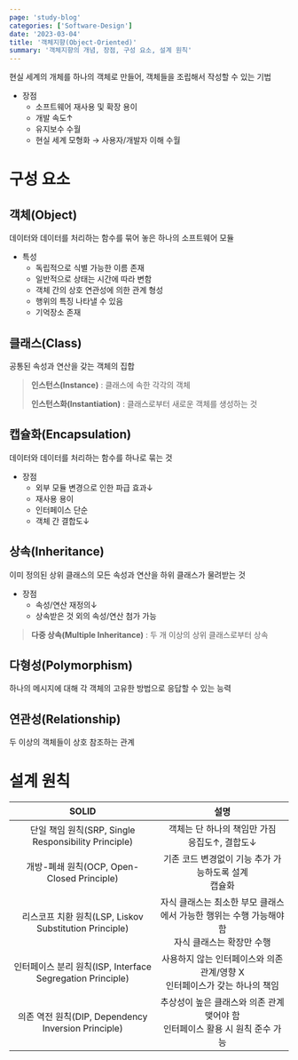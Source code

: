 ```yaml
---
page: 'study-blog'
categories: ['Software-Design']
date: '2023-03-04'
title: '객체지향(Object-Oriented)'
summary: '객체지향의 개념, 장점, 구성 요소, 설계 원칙'
---
```


현실 세계의 개체를 하나의 객체로 만들어, 객체들을 조립해서 작성할 수 있는 기법

- 장점
  - 소프트웨어 재사용 및 확장 용이
  - 개발 속도↑
  - 유지보수 수월
  - 현실 세계 모형화 → 사용자/개발자 이해 수월

# 구성 요소

## 객체(Object)

데이터와 데이터를 처리하는 함수를 묶어 놓은 하나의 소프트웨어 모듈

- 특성
  - 독립적으로 식별 가능한 이름 존재
  - 일반적으로 상태는 시간에 따라 변함
  - 객체 간의 상호 연관성에 의한 관계 형성
  - 행위의 특징 나타낼 수 있음
  - 기억장소 존재

## 클래스(Class)

공통된 속성과 연산을 갖는 객체의 집합

> **인스턴스(Instance)** : 클래스에 속한 각각의 객체
>
> **인스턴스화(Instantiation)** : 클래스로부터 새로운 객체를 생성하는 것

## 캡슐화(Encapsulation)

데이터와 데이터를 처리하는 함수를 하나로 묶는 것

- 장점
  - 외부 모듈 변경으로 인한 파급 효과↓
  - 재사용 용이
  - 인터페이스 단순
  - 객체 간 결합도↓

## 상속(Inheritance)

이미 정의된 상위 클래스의 모든 속성과 연산을 하위 클래스가 물려받는 것

- 장점
  - 속성/연산 재정의↓
  - 상속받은 것 외의 속성/연산 첨가 가능

> **다중 상속(Multiple Inheritance)** : 두 개 이상의 상위 클래스로부터 상속

## 다형성(Polymorphism)

하나의 메시지에 대해 각 객체의 고유한 방법으로 응답할 수 있는 능력

## 연관성(Relationship)

두 이상의 객체들이 상호 참조하는 관계

# 설계 원칙

|                           SOLID                            |                                                설명                                                |
| :--------------------------------------------------------: | :------------------------------------------------------------------------------------------------: |
|    단일 책임 원칙(SRP, Single Responsibility Principle)    |                         객체는 단 하나의 책임만 가짐<br />응집도↑, 결합도↓                         |
|         개방-폐쇄 원칙(OCP, Open-Closed Principle)         |                      기존 코드 변경없이 기능 추가 가능하도록 설계<br />캡슐화                      |
|   리스코프 치환 원칙(LSP, Liskov Substitution Principle)   | 자식 클래스는 최소한 부모 클래스에서 가능한 행위는 수행 가능해야 함<br />자식 클래스는 확장만 수행 |
| 인터페이스 분리 원칙(ISP, Interface Segregation Principle) |           사용하지 않는 인터페이스와 의존 관계/영향 X<br />인터페이스가 갖는 하나의 책임           |
|    의존 역전 원칙(DIP, Dependency Inversion Principle)     |         추상성이 높은 클래스와 의존 관계 맺어야 함<br />인터페이스 활용 시 원칙 준수 가능          |
